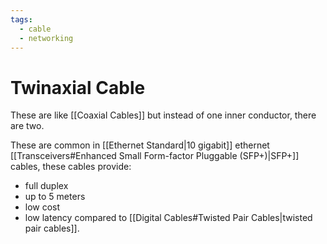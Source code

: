 ```yaml
---
tags:
  - cable
  - networking
---
```

# Twinaxial Cable

These are like [[Coaxial Cables]] but instead of one inner conductor, there are two.

These are common in [[Ethernet Standard|10 gigabit]] ethernet [[Transceivers#Enhanced Small Form-factor Pluggable (SFP+)|SFP+]] cables, these cables provide:

- full duplex
- up to 5 meters
- low cost
- low latency compared to [[Digital Cables#Twisted Pair Cables|twisted pair cables]].
